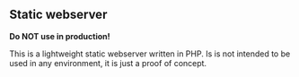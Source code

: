 ## Static webserver

__Do NOT use in production!__

This is a lightweight static webserver written in PHP. Is is not intended to be used in any environment, it is just a proof of concept.
